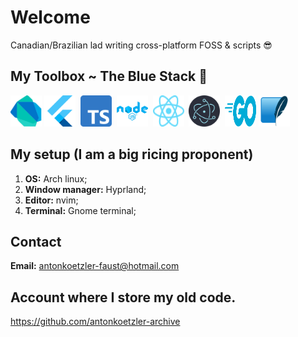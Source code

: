 # Welcome

Canadian/Brazilian lad writing cross-platform FOSS & scripts 😎

## My Toolbox ~ The Blue Stack 🌊

<img src='img/dart.svg' alt='dart' width=50 height=50 />&nbsp;<img src='img/flutter.svg' alt='flutter' width=50 height=50 />&nbsp;&nbsp;<img src='img/typescript.svg' alt='typescript' width=50 height=50 />&nbsp;&nbsp;<img src='img/node.png' alt='node' width=50 height=50 />&nbsp;&nbsp;<img src='img/react.svg' alt='react' width=50 height=50 />&nbsp;&nbsp;<img src='img/electron.svg' alt='electron' width=50 height=50 />&nbsp;&nbsp;<img src='img/go.svg' alt='go' width=50 height=50 />&nbsp;<img src='img/sqlite.svg' svg='sqlite' width=50 height=50 />

## My setup (I am a big ricing proponent)
1. **OS:** Arch linux;
2. **Window manager:** Hyprland;
3. **Editor:** nvim;
4. **Terminal:** Gnome terminal;

## Contact

**Email:** <antonkoetzler-faust@hotmail.com>

## Account where I store my old code.
https://github.com/antonkoetzler-archive
